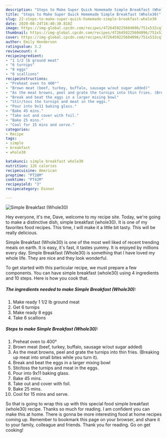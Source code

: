 ```yaml
---
description: "Steps to Make Super Quick Homemade Simple Breakfast (Whole30)"
title: "Steps to Make Super Quick Homemade Simple Breakfast (Whole30)"
slug: 22-steps-to-make-super-quick-homemade-simple-breakfast-whole30
date: 2020-08-24T16:40:30.810Z
image: https://img-global.cpcdn.com/recipes/4726459225604096/751x532cq70/simple-breakfast-whole30-recipe-main-photo.jpg
thumbnail: https://img-global.cpcdn.com/recipes/4726459225604096/751x532cq70/simple-breakfast-whole30-recipe-main-photo.jpg
cover: https://img-global.cpcdn.com/recipes/4726459225604096/751x532cq70/simple-breakfast-whole30-recipe-main-photo.jpg
author: Emily Henderson
ratingvalue: 3.2
reviewcount: 4
recipeingredient:
- "1 1/2 lb ground meat"
- "6 turnips"
- "8 eggs"
- "6 scallions"
recipeinstructions:
- "Preheat oven to 400°"
- "Brown meat (beef, turkey, buffalo, sausage w/out sugar added)"
- "As the meat browns, peel and grate the turnips into thin fries. (Breaking up meat into small bites while you turn it)."
- "Break and beat the eggs in a larger mixing bowl"
- "Stir/toss the turnips and meat in the eggs."
- "Pour into 9x11 baking glass."
- "Bake 45 mins."
- "Take out and cover with foil."
- "Bake 25 mins."
- "Cool for 15 mins and serve."
categories:
- Recipe
tags:
- simple
- breakfast
- whole30

katakunci: simple breakfast whole30 
nutrition: 126 calories
recipecuisine: American
preptime: "PT28M"
cooktime: "PT42M"
recipeyield: "3"
recipecategory: Dinner

---
```



![Simple Breakfast (Whole30)](https://img-global.cpcdn.com/recipes/4726459225604096/751x532cq70/simple-breakfast-whole30-recipe-main-photo.jpg)

Hey everyone, it's me, Dave, welcome to my recipe site. Today, we're going to make a distinctive dish, simple breakfast (whole30). It is one of my favorites food recipes. This time, I will make it a little bit tasty. This will be really delicious.

Simple Breakfast (Whole30) is one of the most well liked of recent trending meals on earth. It is easy, it's fast, it tastes yummy. It is enjoyed by millions every day. Simple Breakfast (Whole30) is something that I have loved my whole life. They are nice and they look wonderful.




To get started with this particular recipe, we must prepare a few components. You can have simple breakfast (whole30) using 4 ingredients and 10 steps. Here is how you cook that.

##### The ingredients needed to make Simple Breakfast (Whole30):

1. Make ready 1 1/2 lb ground meat
1. Get 6 turnips
1. Make ready 8 eggs
1. Take 6 scallions




##### Steps to make Simple Breakfast (Whole30):

1. Preheat oven to 400°
1. Brown meat (beef, turkey, buffalo, sausage w/out sugar added)
1. As the meat browns, peel and grate the turnips into thin fries. (Breaking up meat into small bites while you turn it).
1. Break and beat the eggs in a larger mixing bowl
1. Stir/toss the turnips and meat in the eggs.
1. Pour into 9x11 baking glass.
1. Bake 45 mins.
1. Take out and cover with foil.
1. Bake 25 mins.
1. Cool for 15 mins and serve.




So that is going to wrap this up with this special food simple breakfast (whole30) recipe. Thanks so much for reading. I am confident you can make this at home. There is gonna be more interesting food at home recipes coming up. Remember to bookmark this page on your browser, and share it to your family, colleague and friends. Thank you for reading. Go on get cooking!
